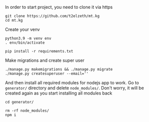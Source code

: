 In order to start project, you need to clone it via https

```
git clone https://github.com/t2elzeth/mt.kg
cd mt.kg
```

Create your venv
```
python3.9 -m venv env
. env/bin/activate

pip install -r requirements.txt
```

Make migrations and create super user
```
./manage.py makemigrations && ./manage.py migrate
./manage.py createsuperuser --email=''
```

And then install all required modules for nodejs app to work.
Go to `generator/` directory and delete `node_modules/`. Don't worry, it will be created again as you start installing all modules back
```
cd generator/

rm -rf node_modules/
npm i
```
